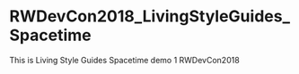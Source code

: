 # RWDevCon2018_LivingStyleGuides_Spacetime
This is Living Style Guides Spacetime demo 1 RWDevCon2018
